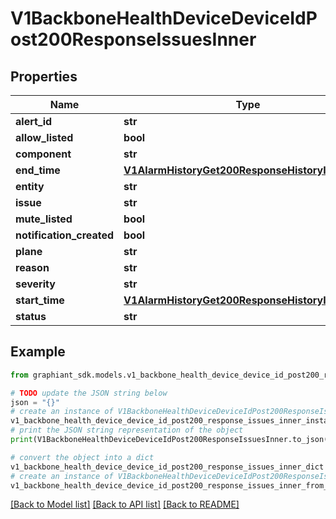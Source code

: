 # V1BackboneHealthDeviceDeviceIdPost200ResponseIssuesInner


## Properties

Name | Type | Description | Notes
------------ | ------------- | ------------- | -------------
**alert_id** | **str** |  | [optional] 
**allow_listed** | **bool** |  | [optional] 
**component** | **str** |  | [optional] 
**end_time** | [**V1AlarmHistoryGet200ResponseHistoryInnerTime**](V1AlarmHistoryGet200ResponseHistoryInnerTime.md) |  | [optional] 
**entity** | **str** |  | [optional] 
**issue** | **str** |  | [optional] 
**mute_listed** | **bool** |  | [optional] 
**notification_created** | **bool** |  | [optional] 
**plane** | **str** |  | [optional] 
**reason** | **str** |  | [optional] 
**severity** | **str** |  | [optional] 
**start_time** | [**V1AlarmHistoryGet200ResponseHistoryInnerTime**](V1AlarmHistoryGet200ResponseHistoryInnerTime.md) |  | [optional] 
**status** | **str** |  | [optional] 

## Example

```python
from graphiant_sdk.models.v1_backbone_health_device_device_id_post200_response_issues_inner import V1BackboneHealthDeviceDeviceIdPost200ResponseIssuesInner

# TODO update the JSON string below
json = "{}"
# create an instance of V1BackboneHealthDeviceDeviceIdPost200ResponseIssuesInner from a JSON string
v1_backbone_health_device_device_id_post200_response_issues_inner_instance = V1BackboneHealthDeviceDeviceIdPost200ResponseIssuesInner.from_json(json)
# print the JSON string representation of the object
print(V1BackboneHealthDeviceDeviceIdPost200ResponseIssuesInner.to_json())

# convert the object into a dict
v1_backbone_health_device_device_id_post200_response_issues_inner_dict = v1_backbone_health_device_device_id_post200_response_issues_inner_instance.to_dict()
# create an instance of V1BackboneHealthDeviceDeviceIdPost200ResponseIssuesInner from a dict
v1_backbone_health_device_device_id_post200_response_issues_inner_from_dict = V1BackboneHealthDeviceDeviceIdPost200ResponseIssuesInner.from_dict(v1_backbone_health_device_device_id_post200_response_issues_inner_dict)
```
[[Back to Model list]](../README.md#documentation-for-models) [[Back to API list]](../README.md#documentation-for-api-endpoints) [[Back to README]](../README.md)


